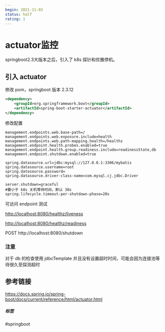 ```yaml
---
begin: 2021-11-03
status: half
rating: 1
---
```


# actuator监控

springboot2.3大版本之后，引入了 k8s 探针和优雅停机。

## 引入 actuator

修改 pom，springboot 版本 2.3.12

```xml
<dependency>
	<groupId>org.springframework.boot</groupId>
	<artifactId>spring-boot-starter-actuator</artifactId>
</dependency>
```

修改配置

```
management.endpoints.web.base-path=/  
management.endpoints.web.exposure.include=health  
management.endpoints.web.path-mapping.health=/healthz  
management.endpoint.health.probes.enabled=true  
management.endpoint.health.group.readiness.include=readinessState,db  
management.endpoint.shutdown.enabled=true  
  
spring.datasource.url=jdbc:mysql://127.0.0.1:3306/mybatis  
spring.datasource.username=root  
spring.datasource.password=  
spring.datasource.driver-class-name=com.mysql.cj.jdbc.Driver  
  
server.shutdown=graceful  
#要小于 k8s 关机等待时间，默认 30s  
spring.lifecycle.timeout-per-shutdown-phase=20s
```

可访问 endpoint 测试

[http://localhost:8080/healthz/liveness](http://localhost:8080/healthz/liveness)

[http://localhost:8080/healthz/readiness](http://localhost:8080/healthz/readiness)

POST http://localhost:8080/shutdown

### 注意

对于 db 的检查使用 jdbcTemplate 并且没有设置超时时间，可能会因为连接池等待很久至探测超时

## 参考链接
https://docs.spring.io/spring-boot/docs/current/reference/html/actuator.html

##### 标签
#springboot 
